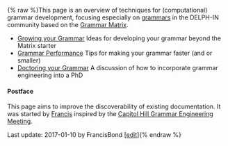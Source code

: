 {% raw %}This page is an overview of techniques for (computational) grammar
development, focusing especially on [grammars](https://delph-in.github.io/docs/grammars/GrammarCatalogue) in the
DELPH-IN community based on the [Grammar Matrix](https://delph-in.github.io/docs/matrix/MatrixTop).

- [Growing your Grammar](https://delph-in.github.io/docs/summits/CapitolHillSmall2Large) Ideas for developing
your grammar beyond the Matrix starter
- [Grammar Performance](https://delph-in.github.io/docs/tools/GrammarPerformance) Tips for making your
grammar faster (and or smaller)
- [Doctoring your Grammar](https://delph-in.github.io/docs/summits/CapitolHillPhDDesign) A discussion of how
to incorporate grammar engineering into a PhD

#### Postface

This page aims to improve the discoverability of existing documentation.
It was started by [Francis](https://delph-in.github.io/docs/garage/FrancisBond) inspired by the [Capitol Hill
Grammar Engineering Meeting](https://delph-in.github.io/docs/summits/CapitolHillTop).

Last update: 2017-01-10 by FrancisBond [[edit](https://github.com/delph-in/docs/wiki/GrammarDevelopment/_edit)]{% endraw %}